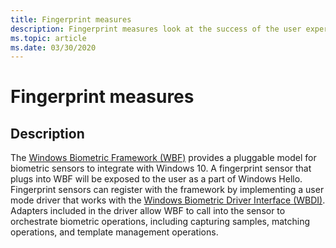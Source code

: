 ```yaml
---
title: Fingerprint measures
description: Fingerprint measures look at the success of the user experience using fingerprint devices
ms.topic: article
ms.date: 03/30/2020 
---
```


# Fingerprint measures

## Description

The [Windows Biometric Framework (WBF)](/windows/win32/secbiomet/biometric-service-api-portal) provides a pluggable model for biometric sensors to integrate with Windows 10. A fingerprint sensor that plugs into WBF will be exposed to the user as a part of Windows Hello. Fingerprint sensors can register with the framework by implementing a user mode driver that works with the [Windows Biometric Driver Interface (WBDI)](../biometric/index.md). Adapters included in the driver allow WBF to call into the sensor to orchestrate biometric operations, including capturing samples, matching operations, and template management operations.
